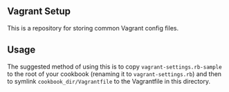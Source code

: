 ## Vagrant Setup

This is a repository for storing common Vagrant config files.

## Usage

The suggested method of using this is to copy `vagrant-settings.rb-sample` to the root of your cookbook (renaming it to `vagrant-settings.rb`) and then to symlink `cookbook_dir/Vagrantfile` to the Vagrantfile in this directory.
